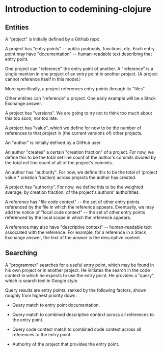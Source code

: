 # Introduction to codemining-clojure

## Entities

A "project" is initially defined by a GitHub repo.

A project has "entry points" -- public protocols, functions, etc. Each entry point may have
"documentation" -- human-readable text describing that entry point.

One project can "reference" the entry point of another. A "reference" is a single mention in one
project of an entry point in another project. (A project cannot reference itself in this model.)

More specifically, a project references entry points through its "files".

Other entities can "reference" a project. One early example will be a Stack Exchange answer.

A project has "versions". We are going to try not to think too much about this too soon, nor too
late.

A project has "value", which we define for now to be the number of references to that project in
(the current versions of) other projects.

An "author" is initially defined by a GitHub user.

An author "creates" a certain "creation fraction" of a project. For now, we define this to be the total
net line count of the author's commits divided by the total net line count of all of the
project's commits.

An author has "authority". For now, we define this to be the total of (project value * creation
fraction) across projects the author has created.

A project has "authority". For now, we define this to be the weighted average, by creation fraction,
of  the project's authors' authoritites.

A reference has "file code context" -- the set of other entry points referenced by the file in which
the reference appears. Eventually, we may add the notion of "local code context" -- the set of other
entry points referenced by the local scope in which the reference appears.

A reference may also have "descriptive context" -- human-readable text associated with the
reference. For example, for a reference in a Stack Exchange answer, the text of the answer is the
descriptive context.

## Searching

A "programmer" searches for a useful entry point, which may be found in his own project or in
another project. He initiates the search in the code context in which he expects to use the entry
point. He provides a "query", which is search text in Google style.

Query results are entry points, ranked by the following factors, shown roughly from highest priority down:

* Query match to entry point documentation.

* Query match to combined descriptive context across all references to the entry point.

* Query code context match to combined code context across all references to the entry point.

* Authority of the project that provides the entry point.
